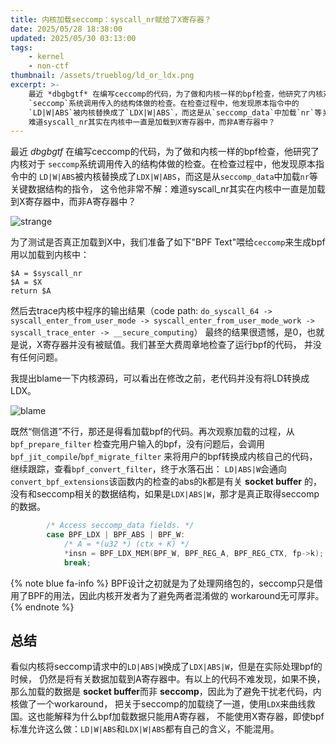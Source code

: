 ```yaml
---
title: 内核加载seccomp：syscall_nr赋给了X寄存器？
date: 2025/05/28 18:38:00
updated: 2025/05/30 03:13:00
tags:
    - kernel
    - non-ctf
thumbnail: /assets/trueblog/ld_or_ldx.png
excerpt: >-
    最近 *dbgbgtf* 在编写ceccomp的代码，为了做和内核一样的bpf检查，他研究了内核对于
    `seccomp`系统调用传入的结构体做的检查。在检查过程中，他发现原本指令中的
    `LD|W|ABS`被内核替换成了`LDX|W|ABS`，而这是从`seccomp_data`中加载`nr`等关键数据结构的指令。
    难道syscall_nr其实在内核中一直是加载到X寄存器中，而非A寄存器中？
---
```


最近 *dbgbgtf* 在编写ceccomp的代码，为了做和内核一样的bpf检查，他研究了内核对于
`seccomp`系统调用传入的结构体做的检查。在检查过程中，他发现原本指令中的
`LD|W|ABS`被内核替换成了`LDX|W|ABS`，而这是从`seccomp_data`中加载`nr`等关键数据结构的指令，
这令他非常不解：难道syscall_nr其实在内核中一直是加载到X寄存器中，而非A寄存器中？

![strange](/assets/trueblog/ld_or_ldx.png)

为了测试是否真正加载到X中，我们准备了如下"BPF Text"喂给`ceccomp`来生成bpf用以加载到内核中：

```plaintext
$A = $syscall_nr
$A = $X
return $A
```

然后去trace内核中程序的输出结果（code path:
`do_syscall_64 -> syscall_enter_from_user_mode -> syscall_enter_from_user_mode_work -> syscall_trace_enter -> __secure_computing`）
最终的结果很遗憾，是0，也就是说，X寄存器并没有被赋值。我们甚至大费周章地检查了运行bpf的代码，
并没有任何问题。

我提出blame一下内核源码，可以看出在修改之前，老代码并没有将LD转换成LDX。

![blame](/assets/trueblog/ldx_blame.png)

既然“侧信道”不行，那还是得看加载bpf的代码。再次观察加载的过程，从`bpf_prepare_filter`
检查完用户输入的bpf，没有问题后，会调用`bpf_jit_compile`/`bpf_migrate_filter`
来将用户的bpf转换成内核自己的代码，继续跟踪，查看`bpf_convert_filter`，终于水落石出：
`LD|ABS|W`会通向`convert_bpf_extensions`该函数内的检查的abs的k都是有关 **socket buffer**
的，没有和seccomp相关的数据结构，如果是`LDX|ABS|W`，那才是真正取得seccomp的数据。

```c /v6.15/source/net/core/filter.c#L879
		/* Access seccomp_data fields. */
		case BPF_LDX | BPF_ABS | BPF_W:
			/* A = *(u32 *) (ctx + K) */
			*insn = BPF_LDX_MEM(BPF_W, BPF_REG_A, BPF_REG_CTX, fp->k);
			break;
```

{% note blue fa-info %}
BPF设计之初就是为了处理网络包的，seccomp只是借用了BPF的用法，因此内核开发者为了避免两者混淆做的
workaround无可厚非。
{% endnote %}

## 总结

看似内核将seccomp请求中的`LD|ABS|W`换成了`LDX|ABS|W`，但是在实际处理bpf的时候，
仍然是将有关数据加载到A寄存器中。有以上的代码不难发现，如果不换，那么加载的数据是
**socket buffer**而非 **seccomp**，因此为了避免干扰老代码，内核做了一个workaround，
把关于seccomp的加载绕了一道，使用`LDX`来曲线救国。这也能解释为什么bpf加载数据只能用A寄存器，
不能使用X寄存器，即使bpf标准允许这么做：`LD|W|ABS`和`LDX|W|ABS`都有自己的含义，不能混用。
